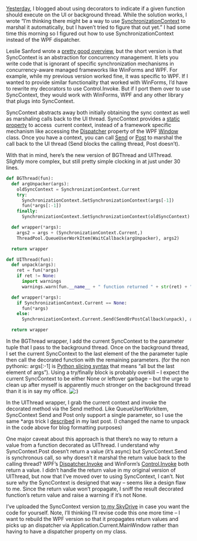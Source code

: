 [Yesterday](http://devhawk.net/2008/11/19/IronPython+And+WPF+Part+4+Background+Processing.aspx),
I blogged about using decorators to indicate if a given function should
execute on the UI or background thread. While the solution works, I
wrote “I’m thinking there might be a way to use
[SynchronizationContext](http://msdn.microsoft.com/en-us/library/system.threading.synchronizationcontext.aspx)
to marshal it automatically, but I haven’t tried to figure that out
yet.” I had some time this morning so I figured out how to use
SynchronizationContext instead of the WPF dispatcher.

Leslie Sanford wrote a [pretty good
overview](http://www.codeproject.com/KB/cpp/SyncContextTutorial.aspx),
but the short version is that SyncContext is an abstraction for
concurrency management. It lets you write code that is ignorant of
specific synchronization mechanisms in concurrency-aware managed
frameworks like WinForms and WPF. For example, while my previous version
worked fine, it was specific to WPF. If I wanted to provide similar
functionality that worked with WinForms, I’d have to rewrite my
decorators to use Control.Invoke. But if I port them over to use
SyncContext, they would work with WinForms, WPF and any other library
that plugs into SyncContext.

SyncContext abstracts away both initially obtaining the sync context as
well as marshaling calls back to the UI thread. SyncContext provides a
[static
property](http://msdn.microsoft.com/en-us/library/system.threading.synchronizationcontext.current.aspx)
to access  current context, instead of a framework specific mechanism
like accessing the
[Dispatcher](http://msdn.microsoft.com/en-us/library/system.windows.threading.dispatcherobject.dispatcher.aspx)
property of the WPF
[Window](http://msdn.microsoft.com/en-us/library/system.windows.window.aspx)
class. Once you have a context, you can call
[Send](http://msdn.microsoft.com/en-us/library/system.threading.synchronizationcontext.send.aspx)
or
[Post](http://msdn.microsoft.com/en-us/library/system.threading.synchronizationcontext.post.aspx)
to marshal the call back to the UI thread (Send blocks the calling
thread, Post doesn’t).

With that in mind, here’s the new version of BGThread and UIThread.
Slightly more complex, but still pretty simple clocking in at just under
30 lines.

``` python
def BGThread(fun):  
  def argUnpacker(args):  
    oldSyncContext = SynchronizationContext.Current
    try:
      SynchronizationContext.SetSynchronizationContext(args[-1])
      fun(*args[:-1])
    finally:
      SynchronizationContext.SetSynchronizationContext(oldSyncContext)

  def wrapper(*args):
    args2 = args + (SynchronizationContext.Current,)
    ThreadPool.QueueUserWorkItem(WaitCallback(argUnpacker), args2)

  return wrapper

def UIThread(fun):
  def unpack(args):  
    ret = fun(*args)
    if ret != None:
      import warnings
      warnings.warn(fun.__name__ + " function returned " + str(ret) + " but that return value isn't propigated to the calling thread")

  def wrapper(*args):
    if SynchronizationContext.Current == None:
      fun(*args)
    else:
      SynchronizationContext.Current.Send(SendOrPostCallback(unpack), args)

  return wrapper
```

In the BGThread wrapper, I add the current SyncContext to the parameter
tuple that I pass to the background thread. Once on the background
thread, I set the current SyncContext to the last element of the the
parameter tuple then call the decorated function with the remaining
parameters. (for the non pythonic: args[:-1] is [Python slicing
syntax](http://www.python.org/doc/2.5.2/ref/slicings.html) that means
“all but the last element of args”). Using a try/finally block is
probably overkill – I expect the current SyncContext to be either None
or leftover garbage – but the urge to clean up after myself is
apparently much stronger on the background thread than it is in say my
office.
![:)](http://devhawk.net/wp-includes/images/smilies/icon_smile.gif)

In the UIThread wrapper, I grab the current context and invoke the
decorated method via the Send method. Like QueueUserWorkItem,
SyncContext Send and Post only support a single parameter, so I use the
same \*args trick I
[described](http://devhawk.net/2008/11/19/IronPython+And+WPF+Part+4+Background+Processing.aspx)
in my last post. (I changed the name to unpack in the code above for
blog formatting purposes)

One major caveat about this approach is that there’s no way to return a
value from a function decorated as UIThread. I understand why
SyncContext.Post doesn’t return a value (it’s async) but
SyncContext.Send is synchronous call, so why doesn’t it marshal the
return value back to the calling thread? WPF’s
[Dispatcher.Invoke](http://msdn.microsoft.com/en-us/library/cc647509.aspx)
and WinForm’s
[Control.Invoke](http://msdn.microsoft.com/en-us/library/a1hetckb.aspx)
both return a value. I didn’t handle the return value in my original
version of UIThread, but now that I’ve moved over to using SyncContext,
I can’t. Not sure why the SyncContext is designed that way – seems like
a design flaw to me. Since the return value won’t propagate, I sniff the
result decorated function’s return value and raise a warning if it’s not
None.

I’ve uploaded the SyncContext version [to my
SkyDrive](http://cid-0d9bc809858885a4.skydrive.live.com/self.aspx/DevHawk%20Content/IronPython%20Stuff/WpfThreadDemo2.zip)
in case you want the code for yourself. Note, I’ll thinking I’ll revise
code this one more time – I want to rebuild the WPF version so that it
propagates return values and picks up an dispatcher via
Application.Current.MainWindow rather than having to have a dispatcher
property on my class.
